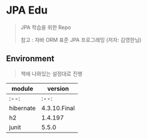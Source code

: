 # JPA Edu

> JPA 학습을 위한 Repo
>
> 참고 : 자바 ORM 표준 JPA 프로그래밍 (저자: 김영한님)

## Environment

> 책에 나와있는 설정대로 진행

module | version
--- | ---
:--: | :--:
hibernate | 4.3.10.Final
h2 | 1.4.197
junit | 5.5.0

